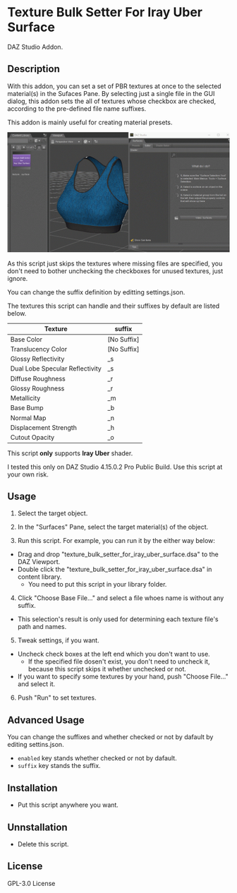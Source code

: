 # Texture Bulk Setter For Iray Uber Surface
DAZ Studio Addon.

## Description
With this addon, you can set a set of PBR textures at once to the selected material(s) in the Sufaces Pane. By selecting just a single file in the GUI dialog, this addon sets the all of textures whose checkbox are checked, according to the pre-defined file name suffixes.

This addon is mainly useful for creating material presets.

![screen1](screen1.gif 'screen1')

As this script just skips the textures where missing files are specified, you don't need to bother unchecking the checkboxes for unused textures, just ignore.

You can change the suffix definition by editting settings.json.

The textures this script can handle and their suffixes by default are listed below.

| Texture | suffix |
| ------- | ------ |
| Base Color | [No Suffix] |
| Translucency Color | [No Suffix] |
| Glossy Reflectivity | _s |
| Dual Lobe Specular Reflectivity | _s |
| Diffuse Roughness | _r |
| Glossy Roughness | _r |
| Metallicity | _m |
| Base Bump | _b |
| Normal Map | _n |
| Displacement Strength | _h |
| Cutout Opacity | _o |

This script **only** supports **Iray Uber** shader.

I tested this only on DAZ Studio 4.15.0.2 Pro Public Build. Use this script at your own risk.

## Usage
1. Select the target object.

2. In the "Surfaces" Pane, select the target material(s) of the object.

3. Run this script. For example, you can run it by the either way below:
  * Drag and drop "texture_bulk_setter_for_iray_uber_surface.dsa" to the DAZ Viewport.
  * Double click the "texture_bulk_setter_for_iray_uber_surface.dsa" in content library.
    - You need to put this script in your library folder.

4. Click "Choose Base File..." and select a file whoes name is without any suffix.
  * This selection's result is only used for determining each texture file's path and names.

5. Tweak settings, if you want.
  * Uncheck check boxes at the left end which you don't want to use.
    - If the specified file dosen't exist, you don't need to uncheck it, because this script skips it whether unchecked or not.
  * If you want to specify some textures by your hand, push "Choose File..." and select it.

6. Push "Run" to set textures.

## Advanced Usage
You can change the suffixes and whether checked or not by dafault by editing settins.json.

* `enabled` key stands whether checked or not by dafault.
* `suffix` key stands the suffix.

## Installation
* Put this script anywhere you want.

## Unnstallation
* Delete this script.

## License
GPL-3.0 License 
